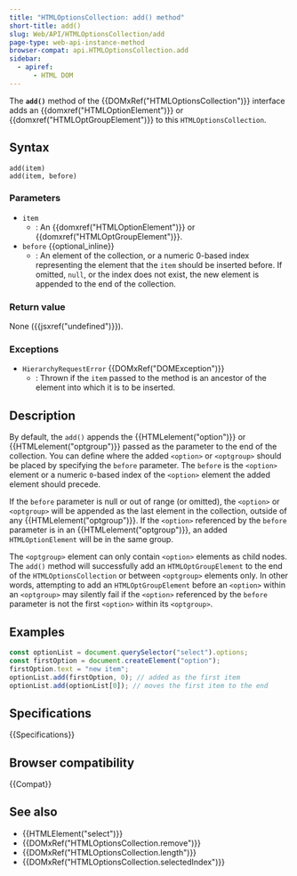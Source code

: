 ```yaml
---
title: "HTMLOptionsCollection: add() method"
short-title: add()
slug: Web/API/HTMLOptionsCollection/add
page-type: web-api-instance-method
browser-compat: api.HTMLOptionsCollection.add
sidebar:
  - apiref:
      - HTML DOM
---
```


The **`add()`** method of the {{DOMxRef("HTMLOptionsCollection")}} interface adds an {{domxref("HTMLOptionElement")}} or {{domxref("HTMLOptGroupElement")}} to this `HTMLOptionsCollection`.

## Syntax

```js-nolint
add(item)
add(item, before)
```

### Parameters

- `item`
  - : An {{domxref("HTMLOptionElement")}} or {{domxref("HTMLOptGroupElement")}}.
- `before` {{optional_inline}}
  - : An element of the collection, or a numeric 0-based index representing the element that the `item` should be inserted before. If omitted, `null`, or the index does not exist, the new element is appended to the end of the collection.

### Return value

None ({{jsxref("undefined")}}).

### Exceptions

- `HierarchyRequestError` {{DOMxRef("DOMException")}}
  - : Thrown if the `item` passed to the method is an ancestor of the element into which it is to be inserted.

## Description

By default, the `add()` appends the {{HTMLelement("option")}} or {{HTMLelement("optgroup")}} passed as the parameter to the end of the collection. You can define where the added `<option>` or `<optgroup>` should be placed by specifying the `before` parameter. The `before` is the `<option>` element or a numeric `0`-based index of the `<option>` element the added element should precede.

If the `before` parameter is null or out of range (or omitted), the `<option>` or `<optgroup>` will be appended as the last element in the collection, outside of any {{HTMLelement("optgroup")}}. If the `<option>` referenced by the `before` parameter is in an {{HTMLelement("optgroup")}}, an added `HTMLOptionElement` will be in the same group.

The `<optgroup>` element can only contain `<option>` elements as child nodes. The `add()` method will successfully add an `HTMLOptGroupElement` to the end of the `HTMLOptionsCollection` or between `<optgroup>` elements only. In other words, attempting to add an `HTMLOptGroupElement` before an `<option>` within an `<optgroup>` may silently fail if the `<option>` referenced by the `before` parameter is not the first `<option>` within its `<optgroup>`.

## Examples

```js
const optionList = document.querySelector("select").options;
const firstOption = document.createElement("option");
firstOption.text = "new item";
optionList.add(firstOption, 0); // added as the first item
optionList.add(optionList[0]); // moves the first item to the end
```

## Specifications

{{Specifications}}

## Browser compatibility

{{Compat}}

## See also

- {{HTMLElement("select")}}
- {{DOMxRef("HTMLOptionsCollection.remove")}}
- {{DOMxRef("HTMLOptionsCollection.length")}}
- {{DOMxRef("HTMLOptionsCollection.selectedIndex")}}
